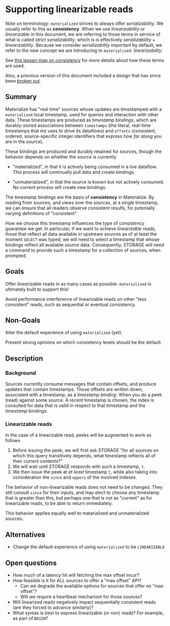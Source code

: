 # Supporting linearizable reads


Note on terminology: `materialized` strives to always offer _serializability_. We usually refer to this as **consistency**.
When we use _linearizability_ or _linearizable_ in this document, we are referring to those terms in service of
what is called _strict serializability_, which is is effectively _serializability_ + _linearizability_.
Because we consider _serializability_ important by default, we refer to the new concept we are introducing to `materialized`:
_linearizability_.

See [this jepsen map on consistency](https://jepsen.io/consistency) for more details about how these terms are used.

Also, a previous version of this document included a design that has since been [broken out](https://github.com/MaterializeInc/materialize/pull/11302).

## Summary

Materialize has "real time" sources whose updates are timestamped with a `materialized` local timestamp, used for queries and interaction with other data.
These timestamps are produced as _timestamp bindings_, which are durably-stored associations between `timestamps` (the literal, real-time timestamps that mz uses to drive its dataflows) and `offsets` (consistent, ordered, source-specific integer identifiers that express how _far along_ you are in the source).

These bindings are produced and durably retained for sources, though the behavior depends on whether the source is currently

- "materialized", in that it is actively being consumed in a live dataflow. This process will continually pull data and create bindings.

- "unmaterialized", in that the source is known but not actively consumed. No current process will create new bindings.

The timestamp bindings are the basis of **consistency** in Materialize. By reading from sources, and views over the sources, at a single timestamp, we can ensure that all readers observe consistent results, for potenially varying definitions of "consistent".

How we choose this timestamp influences the type of consistency guarantee we get. In particular, if we want to achieve _linearizable_ reads, those that reflect all data available in upstream sources as of at least the moment `SELECT` was typed, we will need to select a timestamp that whose bindings reflect all available source data. Consequently, STORAGE will need a command to provide such a timestamp for a collection of sources, when prompted.

## Goals

Offer _linearizable_ reads in as many cases as possible. `materialized` is ultimately built to support this!

Avoid performance interference of linearizable reads on other "less consistent" reads, such as sequential or eventual consistency.

## Non-Goals

Alter the default experience of using `materialized` (yet).

Present strong opinions on which consistency levels should be the default.

## Description

### Background

Sources currently consume messages that contain offsets, and produce updates that contain timestamps. Those offsets are written down, associated with a timestamp, as a _timestamp binding_.
When you do a peek (read) against some source. A recent timestamp is chosen, the index is consulted for data that is valid in respect to that timestamp
and the _timestamp bindings_.

### Linearizable reads

In the case of a linearizable read, peeks will be augmented to work as follows

1. Before issuing the peek, we will first ask STORAGE "for all sources on which this query transitively depends, what timestamp reflects all of their current contents?"
2. We will wait until STORAGE responds with such a timestamp, `t`.
3. We then issue the peek at _at least_ timestamp `t`, while also taking into consideration the `since` and `uppers` of the involved indexes.

The behavior of non-linearizable reads does not need to be changed.
They still consult `since` for their inputs, and may elect to choose any timestamp that is greater than this, but perhaps one that is not as "current" as for linearizable reads, to be able to return immediately.

This behavior applies equally well to matarialized and unmaterialized sources.

## Alternatives

- Change the default experience of using `materialized` to be `LINEARIZABLE`

## Open questions

- How much of a latency hit will fetching the max offset incur?
- How feasible is it for ALL sources to offer a "max offset" API?
  - Can we degrade the available options for sources that offer no "max offset"?
  - Will we require a heartbeat mechanism for those sources?
- Will linearized reads negatively impact sequentially consistent reads (are they forced to advance similarly)?
- What syntax is best to express linearizable (or non) reads? For example, as part of `BEGIN`?
